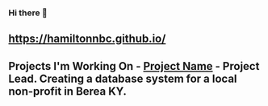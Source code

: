### Hi there 👋 
## https://hamiltonnbc.github.io/
## Projects I'm Working On - [Project Name](https://github.com/2024-databases-bereacollege/client-project-up-unhoused-persons-initiative-team.git) - Project Lead. Creating a database system for a local non-profit in Berea KY.

<!--
**hamiltonnBC/hamiltonnBC** is a ✨ _special_ ✨ repository because its `README.md` (this file) appears on your GitHub profile.

Here are some ideas to get you started:

- 🔭 I’m currently working on ...
- 🌱 I’m currently learning ...
- 👯 I’m looking to collaborate on ...
- 🤔 I’m looking for help with ...
- 💬 Ask me about ...
- 📫 How to reach me: ...
- 😄 Pronouns: ...
- ⚡ Fun fact: ...
-->
